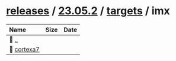 ---
---

# [releases](/releases/) / [23.05.2](/releases/23.05.2/) / [targets](/releases/23.05.2/targets/) / imx


| Name | Size | Date |
|:---|---:|---|
| 📁 [..](../) | | |
| 📁 [cortexa7](cortexa7) | | |


